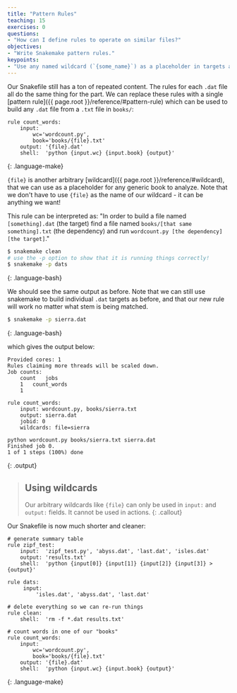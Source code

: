 ```yaml
---
title: "Pattern Rules"
teaching: 15
exercises: 0
questions:
- "How can I define rules to operate on similar files?"
objectives:
- "Write Snakemake pattern rules."
keypoints:
- "Use any named wildcard (`{some_name}`) as a placeholder in targets and dependencies."
---
```


Our Snakefile still has a ton of repeated content. The rules for each `.dat`
file all do the same thing for the part. We can
replace these rules with a single [pattern
rule]({{ page.root }}/reference/#pattern-rule) which can be used to build any
`.dat` file from a `.txt` file in `books/`:

```make
rule count_words:
    input: 	
        wc='wordcount.py',
        book='books/{file}.txt'
    output: '{file}.dat'
    shell: 	'python {input.wc} {input.book} {output}'
```
{: .language-make}

`{file}` is another arbitrary [wildcard]({{ page.root }}/reference/#wildcard),
that we can use as a placeholder for any generic book to analyze.
Note that we don't have to use `{file}` as the name of our wildcard - 
it can be anything we want!

This rule can be interpreted as:
"In order to build a file named `[something].dat` (the target)
find a file named `books/[that same something].txt` (the dependency)
and run `wordcount.py [the dependency] [the target]`."

```bash
$ snakemake clean
# use the -p option to show that it is running things correctly!
$ snakemake -p dats
```
{: .language-bash}

We should see the same output as before.
Note that we can still use snakemake to build individual `.dat` targets as before,
and that our new rule will work no matter what stem is being matched.

```bash
$ snakemake -p sierra.dat
```
{: .language-bash}

which gives the output below:

```
Provided cores: 1
Rules claiming more threads will be scaled down.
Job counts:
	count	jobs
	1	count_words
	1

rule count_words:
    input: wordcount.py, books/sierra.txt
    output: sierra.dat
    jobid: 0
    wildcards: file=sierra

python wordcount.py books/sierra.txt sierra.dat
Finished job 0.
1 of 1 steps (100%) done
```
{: .output}

> ## Using wildcards
>
> Our arbitrary wildcards like `{file}` can only be used in 
> `input:` and `output:` fields. It cannot be used in actions. 
{: .callout}

Our Snakefile is now much shorter and cleaner:

```make
# generate summary table
rule zipf_test:
    input:  'zipf_test.py', 'abyss.dat', 'last.dat', 'isles.dat'
    output: 'results.txt'
    shell:  'python {input[0]} {input[1]} {input[2]} {input[3]} > {output}'

rule dats:
     input:
         'isles.dat', 'abyss.dat', 'last.dat'

# delete everything so we can re-run things
rule clean:
    shell:  'rm -f *.dat results.txt'

# count words in one of our "books"
rule count_words:
    input: 	
        wc='wordcount.py',
        book='books/{file}.txt'
    output: '{file}.dat'
    shell: 	'python {input.wc} {input.book} {output}'
```
{: .language-make}
